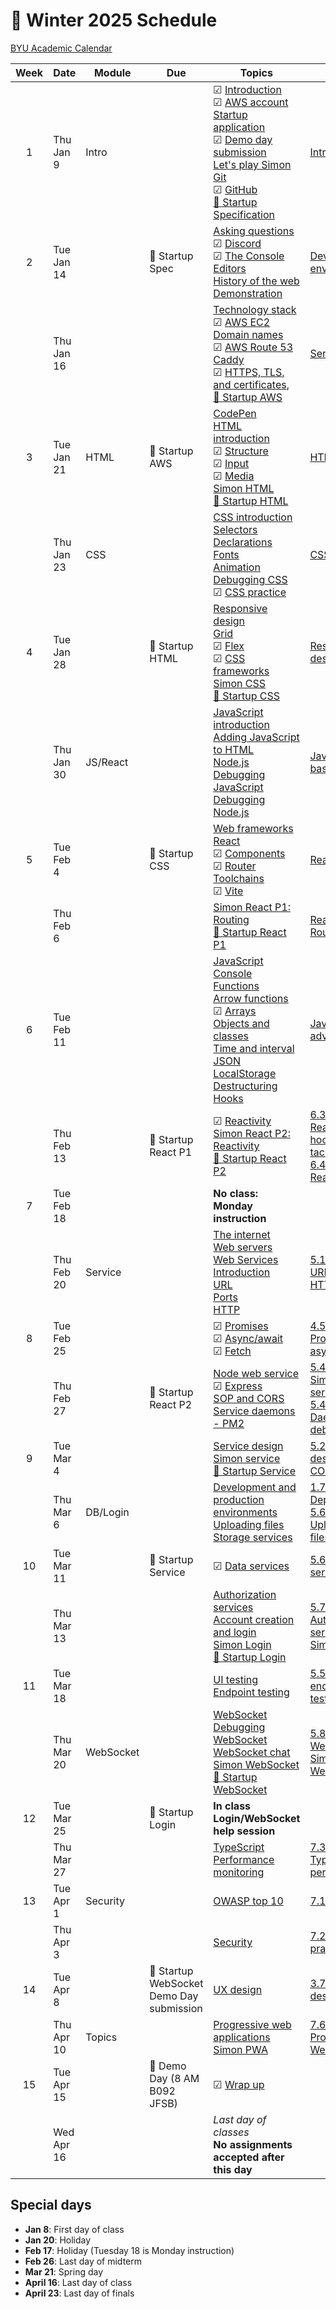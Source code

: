 # 📅 Winter 2025 Schedule

[BYU Academic Calendar](https://academiccalendar.byu.edu/)

| Week | Date       | Module    | Due                                          | Topics                                                                                                                                                                                                                                                                                                                                                                                                                                                                                                                                                                                             | Slides                                                                                                                                                                                                                                  |
| :--: | ---------- | --------- | -------------------------------------------- | -------------------------------------------------------------------------------------------------------------------------------------------------------------------------------------------------------------------------------------------------------------------------------------------------------------------------------------------------------------------------------------------------------------------------------------------------------------------------------------------------------------------------------------------------------------------------------------------------- | --------------------------------------------------------------------------------------------------------------------------------------------------------------------------------------------------------------------------------------- |
|  1   | Thu Jan 9  | Intro     |                                              | ☑ [Introduction](../essentials/introduction/introduction.md)</br>☑ [AWS account](../essentials/awsAccount/awsAccount.md)</br>[Startup application](../essentials/startup/startup.md)</br>☑ [Demo day submission](../webFrameworks/demoDay/demoDay.md)</br>[Let's play Simon](../essentials/simon/simon.md)</br>[Git](../essentials/git/git.md)</br>☑ [GitHub](../essentials/gitHub/gitHub.md)</br>[🚀 Startup Specification](../essentials/startupSpec/startupSpec.md)</br>                                                                                                                        | [Introduction](https://docs.google.com/presentation/d/1a5-I5PS03gHXgBR_2RoJGayCNPsmtobNDdM8NSfRoB0)                                                                                                                                     |
|  2   | Tue Jan 14 |           | 🚀 Startup Spec                              | [Asking questions](../essentials/askingQuestions/askingQuestions.md)</br>☑ [Discord](../essentials/discord/discord.md)</br>☑ [The Console](../essentials/console/console.md)</br>[Editors](../essentials/editors/editors.md)</br> [History of the web](../essentials/history/history.md)</br>[Demonstration](../essentials/demo/demo.md)</br>                                                                                                                                                                                                                                                      | [Dev environment](https://docs.google.com/presentation/d/1-vkEjeKDKRCRrm-J4rC2m2bHKYT6OCH0Uyw9w6X2oB4)                                                                                                                                  |
|      | Thu Jan 16 |           |                                              | [Technology stack](../essentials/techStack/techStack.md)</br>☑ [AWS EC2](../webServers/amazonWebServicesEc2/amazonWebServicesEc2.md)</br>[Domain names](../webServers/domainNames/domainNames.md)</br>☑ [AWS Route 53](../webServers/amazonWebServicesRoute53/amazonWebServicesRoute53.md)</br>[Caddy](../webServers/caddy/caddy.md)</br>☑ [HTTPS, TLS, and certificates](../webServers/https/https.md), </br>[🚀 Startup AWS](../webServers/startupAWS/startupAWS.md)</br>                                                                                                                        | [Server](https://docs.google.com/presentation/d/1CWyVMseN1BYhJiiBpl0l3Zh-8yvKQon_dMg7-4ALNQs)                                                                                                                                           |
|  3   | Tue Jan 21 | HTML      | 🚀 Startup AWS                               | [CodePen](../essentials/codePen/codepen.md)</br>[HTML introduction](../html/introduction/introduction.md)</br>☑ [Structure](../html/structure/structure.md)</br>☑ [Input](../html/input/input.md)</br>☑ [Media](../html/media/media.md)</br>[Simon HTML](../simon/simonHtml/simonHtml.md)</br>[🚀 Startup HTML](../html/startupHtml/startupHtml.md)</br>                                                                                                                                                                                                                                           | [HTML](https://docs.google.com/presentation/d/1WxQOxkiwffc3FXtfavaufKRMkKtxMFr1YdATpkvi4g0)                                                                                                                                             |
|      | Thu Jan 23 | CSS       |                                              | [CSS introduction](../css/introduction/introduction.md)</br>[Selectors](../css/selectors/selectors.md)</br>[Declarations](../css/declarations/declarations.md)</br>[Fonts](../css/fonts/fonts.md)</br>[Animation](../css/animation/animation.md)</br>[Debugging CSS](../css/debuggingCss/debuggingCss.md)</br>☑ [CSS practice](../css/practice/practice.md)</br>                                                                                                                                                                                                                                   | [CSS](https://docs.google.com/presentation/d/13seeFnaLZBi9fM3CRSNkqU0fq1Lpzb8w7ySAYLjDY6g)                                                                                                                                              |
|  4   | Tue Jan 28 |           | 🚀 Startup HTML                              | [Responsive design](../css/responsive/responsive.md)</br>[Grid](../css/grid/grid.md)</br>☑ [Flex](../css/flexbox/flexbox.md)</br>☑ [CSS frameworks](../css/frameworks/frameworks.md)</br>[Simon CSS](../simon/simonCss/simonCss.md)</br>[🚀 Startup CSS](../css/startupCss/startupCss.md)</br>                                                                                                                                                                                                                                                                                                     | [Responsive design](https://docs.google.com/presentation/d/1ZxU5WXWSUnEcEmI5D3CI21vR5D34bHkZXYQACsWjWYI)                                                                                                                                |
|      | Thu Jan 30 | JS/React  |                                              | [JavaScript introduction](../javascript/introduction/introduction.md)</br>[Adding JavaScript to HTML](../javascript/addingToHtml/addingToHtml.md)</br>[Node.js](../javascript/node/node.md)</br>[Debugging JavaScript](../javascript/debuggingJavascript/debuggingJavascript.md)</br>[Debugging Node.js](../javascript/debuggingNode/debuggingNode.md)</br>                                                                                                                                                                                                                                        | [JavaScript basics](https://docs.google.com/presentation/d/1Vd7nbg5eXf4Nb0W29u3q3gm4rMoPRQVTD9X8q8qjBr0)                                                                                                                                |
|  5   | Tue Feb 4  |           | 🚀 Startup CSS                               | [Web frameworks](../webFrameworks/introduction/introduction.md)</br>[React](../webFrameworks/react/introduction/introduction.md)</br>☑ [Components](../webFrameworks/react/components/components.md)</br>☑ [Router](../webFrameworks/react/router/router.md)</br>[Toolchains](../webFrameworks/react/toolChains/toolChains.md)</br>☑ [Vite](../webFrameworks/react/vite/vite.md)</br>                                                                                                                                                                                                              | [React basics](https://docs.google.com/presentation/d/1HdI5LdtAAZa18knaXhZQe7UbV8J-36uqTzdBkx2TRRE)                                                                                                                                     |
|      | Thu Feb 6  |           |                                              | [Simon React P1: Routing](../simon/simonReact/simonReactP1.md)</br>[🚀 Startup React P1](../webFrameworks/startupReact/startupReactP1.md)</br>                                                                                                                                                                                                                                                                                                                                                                                                                                                     | [React P1: Routing](https://docs.google.com/presentation/d/1KC4LWMnL885S8-_asQLsk2tIqsL0V3JRw8Um_GFnfQI)                                                                                                                                |
|  6   | Tue Feb 11 |           |                                              | [JavaScript Console](../javascript/console/console.md)</br>[Functions](../javascript/functions/functions.md)</br>[Arrow functions](../javascript/arrow/arrow.md)</br>☑ [Arrays](../javascript/array/array.md)</br>[Objects and classes](../javascript/objectClasses/objectClasses.md)</br>[Time and interval](javascript/timeoutAndInterval/timeoutAndInterval.md)</br>[JSON](../javascript/json/json.md)</br>[LocalStorage](../javascript/localStorage/localStorage.md)</br>[Destructuring](../javascript/destructuring/destructuring.md)</br>[Hooks](../webFrameworks/react/hooks/hooks.md)</br> | [JavaScript advanced](https://docs.google.com/presentation/d/1nMPGe1x8KWnCamz22QSPMgkpK1_Y8m4zpxZPHqMfLbw)                                                                                                                              |
|      | Thu Feb 13 |           | 🚀 Startup React P1                          | ☑ [Reactivity](../webFrameworks/react/reactivity/reactivity.md)</br>[Simon React P2: Reactivity](../simon/simonReact/simonReactP2.md)</br>[🚀 Startup React P2](../webFrameworks/startupReact/startupReactP2.md)</br>                                                                                                                                                                                                                                                                                                                                                                              | [6.3 Reactivity, hooks, tic-tac-toe](https://docs.google.com/presentation/d/1WjUi0otU3Ryoo7b4LK3BxkG89gMaJJd873lWbBuRvkw) </br> [6.4 Simon React](https://docs.google.com/presentation/d/1gNmzsbvm5DNPVfTdbGRQz_IFcvz4OkBMF_0Jfs-vBxk)  |
|  7   | Tue Feb 18 |           |                                              | **No class: Monday instruction**                                                                                                                                                                                                                                                                                                                                                                                                                                                                                                                                                                   |                                                                                                                                                                                                                                         |
|      | Thu Feb 20 | Service   |                                              | [The internet](../webServers/internet/internet.md)</br>[Web servers](../webServers/webServers/webServers.md)</br>[Web Services Introduction](../webServices/introduction/introduction.md)</br>[URL](../webServices/url/url.md)</br>[Ports](../webServices/ports/ports.md)</br>[HTTP](../webServices/http/http.md)</br>                                                                                                                                                                                                                                                                             | [5.1 fetch, URL, ports, HTTP](https://docs.google.com/presentation/d/1JP5Hyj6UI11scag7JYIkxbUDdAPHxA5_kH67DKWT0zA)                                                                                                                      |
|  8   | Tue Feb 25 |           |                                              | ☑ [Promises](../javascript/promises/promises.md)</br>☑ [Async/await](../javascript/asyncAwait/asyncAwait.md)</br>☑ [Fetch](../webServices/fetch/fetch.md)</br>                                                                                                                                                                                                                                                                                                                                                                                                                                     | [4.5 Promises, async/await](https://docs.google.com/presentation/d/1_RKk91Px_UJdgroZPNqFkJI_MA_Xsul1ocp66qljET4)                                                                                                                        |
|      | Thu Feb 27 |           | 🚀 Startup React P2                          | [Node web service](../webServices/nodeWebService/nodeWebService.md)</br>☑ [Express](../webServices/express/express.md)</br>[SOP and CORS](../webServices/cors/cors.md)</br>[Service daemons - PM2](../webServices/pm2/pm2.md)</br>                                                                                                                                                                                                                                                                                                                                                                 | [5.4 Express, Simon service](https://docs.google.com/presentation/d/1DruXFbSRNTJr_oQhyNKWqziJROfbitFkW_vB0-LUavM) </br>[5.4.1 Daemons & debugging](https://docs.google.com/presentation/d/1S16XQuJD0hyQYBTugSGEOe1sSosEvj4ISU1oKIcWORc) |
|  9   | Tue Mar 4  |           |                                              | [Service design](../webServices/design/design.md)</br>[Simon service](../simon/simonService/simonService.md)</br>[🚀 Startup Service](../webServices/startupService/startupService.md)</br>                                                                                                                                                                                                                                                                                                                                                                                                        | [5.2 Service design & CORS](https://docs.google.com/presentation/d/16zmr_WX4J4eawcJak-0qSS0pYcYbtQ6shndo_Jdn0vg)                                                                                                                        |
|      | Thu Mar 6  | DB/Login  |                                              | [Development and production environments](../essentials/devAndProd/devAndProd.md)</br>[Uploading files](../webServices/uploadingFiles/uploadingFiles.md)</br>[Storage services](../webServices/storageServices/storageServices.md)</br>                                                                                                                                                                                                                                                                                                                                                            | [1.7 Deployment](https://docs.google.com/presentation/d/1q27z_hD7aqVSrH3Z-fDGOsAUa8gSM3inFQhtSv0VnLo)</br>[5.6.1 Uploading files](https://docs.google.com/presentation/d/10ODx_XUbGfI6-GOTItEKRBysJoVaiyAsjp-kQmi_SSo)                  |
|  10  | Tue Mar 11 |           | 🚀 Startup Service                           | ☑ [Data services](../webServices/dataServices/dataServices.md)</br>                                                                                                                                                                                                                                                                                                                                                                                                                                                                                                                                | [5.6.2 Data services](https://docs.google.com/presentation/d/1d47W60TuAv6ZcvWwYOo5ifjH4LV6lDdk4dmcZtq3Kh4)                                                                                                                              |
|      | Thu Mar 13 |           |                                              | [Authorization services](../webServices/authorizationServices/authorizationServices.md)</br>[Account creation and login](../webServices/login/login.md)</br>[Simon Login](../simon/simonLogin/simonLogin.md)</br>[🚀 Startup Login](../webServices/startupLogin/startupLogin.md)</br>                                                                                                                                                                                                                                                                                                              | [5.7 Authorization services, Simon login](https://docs.google.com/presentation/d/1d_QdezA5aIKixXdiobpseGCjSGgkQYwNqu8j5jhR2OY)                                                                                                          |
|  11  | Tue Mar 18 |           |                                              | [UI testing](../webServices/uiTesting/uiTesting.md)</br>[Endpoint testing](../webServices/endpointTesting/endpointTesting.md)</br>                                                                                                                                                                                                                                                                                                                                                                                                                                                                 | [5.5 UI & endpoint testing](https://docs.google.com/presentation/d/1VfUdlnvLz2c5btkjhrobhDE8nztgPqhxbQ8N6T2M0ho)                                                                                                                        |
|      | Thu Mar 20 | WebSocket |                                              | [WebSocket](../webServices/webSocket/webSocket.md)</br>[Debugging WebSocket](../webServices/webSocket/debugging.md)</br>[WebSocket chat](../webServices/webSocket/chat.md)</br>[Simon WebSocket](../simon/simonWebSocket/simonWebSocket.md)</br>[🚀 Startup WebSocket](../webServices/startupWebSocket/startupWebSocket.md)</br>                                                                                                                                                                                                                                                                   | [5.8 WebSocket, Simon WebSocket](https://docs.google.com/presentation/d/1Wl8YAc2g9Cfruu5kPyzyT2LuNMgbqx_wEVlZ6pAL_24)                                                                                                                   |
|  12  | Tue Mar 25 |           | 🚀 Startup Login                             | **In class Login/WebSocket help session**                                                                                                                                                                                                                                                                                                                                                                                                                                                                                                                                                          |                                                                                                                                                                                                                                         |
|      | Thu Mar 27 |           |                                              | [TypeScript](../webFrameworks/typeScript/typeScript.md)</br>[Performance monitoring](../webFrameworks/performanceMonitoring/performanceMonditoring.md)</br>                                                                                                                                                                                                                                                                                                                                                                                                                                        | [7.3 TypeScript, performance](https://docs.google.com/presentation/d/1AhPMoZjoBZnqUkPlfdC8luvtY0pC0jaGnD6Xw_XWCw0)                                                                                                                      |
|  13  | Tue Apr 1  | Security  |                                              | [OWASP top 10](../security/owasp/owasp.md)</br>                                                                                                                                                                                                                                                                                                                                                                                                                                                                                                                                                    | [7.1 OWASP](https://docs.google.com/presentation/d/1qFUwZ9SbrCbJDTckmlCYoy9xMGqZZXscqMKJYkZEb_U)                                                                                                                                        |
|      | Thu Apr 3  |           |                                              | [Security](../security/overview/overview.md)</br>                                                                                                                                                                                                                                                                                                                                                                                                                                                                                                                                                  | [7.2 Security practice](https://docs.google.com/presentation/d/1JRNL_qD5arlae9LnvvoqUg8tBf72v_tGuTWTrVbi3C8)                                                                                                                            |
|  14  | Tue Apr 8  |           | 🚀 Startup WebSocket<br/>Demo Day submission | [UX design](../uxdesign/uxdesign.md)</br>                                                                                                                                                                                                                                                                                                                                                                                                                                                                                                                                                          | [3.7 UX design](https://docs.google.com/presentation/d/1MPtHwjvcOdW-PbGjYcRVH-peYQzJmcihrtxmyeMywcs)                                                                                                                                    |
|      | Thu Apr 10 | Topics    |                                              | [Progressive web applications](../webFrameworks/pwa/pwa.md)</br>[Simon PWA](../simon/simonPwa/simonPwa.md)</br>                                                                                                                                                                                                                                                                                                                                                                                                                                                                                    | [7.6 Progressive Web Apps](https://docs.google.com/presentation/d/1ZyvoG3IQlByw5ZsnU4cRVUJCigDxdaZEqD081B5c_8s)                                                                                                                         |
|  15  | Tue Apr 15 |           | 🎉 Demo Day (8 AM B092 JFSB)                 | ☑ [Wrap up](../webFrameworks/wrapUp/wrapUp.md)</br>                                                                                                                                                                                                                                                                                                                                                                                                                                                                                                                                                |                                                                                                                                                                                                                                         |
|      | Wed Apr 16 |           |                                              | _Last day of classes_ </br> **No assignments accepted after this day**                                                                                                                                                                                                                                                                                                                                                                                                                                                                                                                             |                                                                                                                                                                                                                                         |

## Special days

- **Jan 8**: First day of class
- **Jan 20**: Holiday
- **Feb 17**: Holiday (Tuesday 18 is Monday instruction)
- **Feb 26**: Last day of midterm
- **Mar 21**: Spring day
- **April 16**: Last day of class
- **April 23**: Last day of finals

